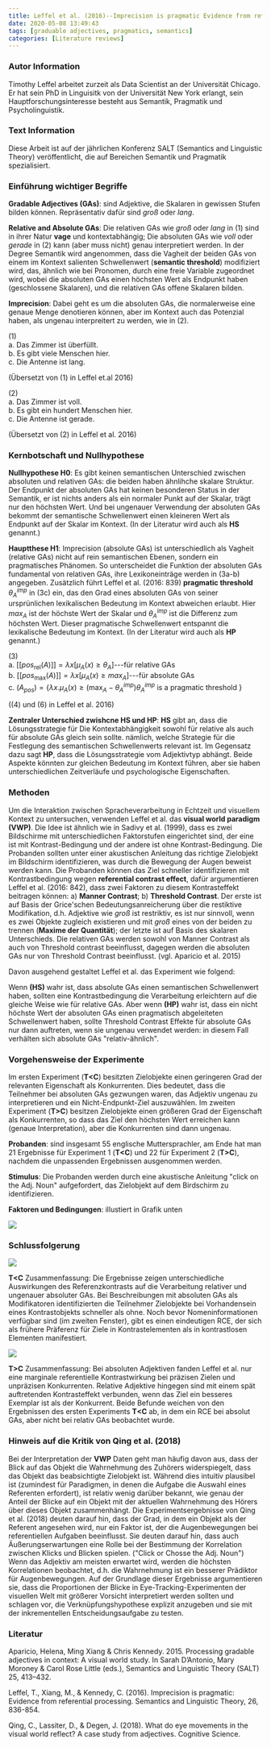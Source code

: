 ```yaml
---
title: Leffel et al. (2016)--Imprecision is pragmatic Evidence from referential processing--Zusammenfassung
date: 2020-05-08 13:49:43
tags: [graduable adjectives, pragmatics, semantics]
categories: [Literature reviews]
---
```

### Autor Information

Timothy Leffel arbeitet zurzeit als Data Scientist an der Universität Chicago. Er hat sein PhD in Linguisitk von der Universität New York erlangt, sein Hauptforschungsinteresse besteht aus Semantik, Pragmatik und Psycholinguistik.

### Text Information

Diese Arbeit ist auf der jährlichen Konferenz SALT (Semantics and Linguistic Theory) veröffentlicht, die auf Bereichen Semantik und Pragmatik spezialisiert.

### Einführung wichtiger Begriffe

**Gradable Adjectives (GAs)**: sind Adjektive, die Skalaren in gewissen Stufen bilden können. Repräsentativ dafür sind *groß* oder *lang*.

**Relative and Absolute GAs**: Die relativen GAs  wie *groß* oder *lang* in (1) sind in ihrer Natur **vage** und kontextabhängig; Die absoluten GAs wie *voll* oder *gerade* in (2) kann (aber muss nicht) genau interpretiert werden. In der Degree Semantik wird angenommen, dass die Vagheit der beiden GAs von einem im Kontext salienten Schwellenwert (**semantic threshold**) modifiziert wird, das, ähnlich wie bei Pronomen, durch eine freie Variable zugeordnet wird, wobei die absoluten GAs einen höchsten Wert als Endpunkt haben (geschlossene Skalaren), und die relativen GAs offene Skalaren bilden. 

**Imprecision**: Dabei geht es um die absoluten GAs, die normalerweise eine genaue Menge denotieren können, aber im Kontext auch das Potenzial haben, als ungenau interpreitert zu werden, wie in (2).

\(1)\
a. Das Zimmer ist überfüllt.  
b. Es gibt viele Menschen hier.   
c. Die Antenne ist lang.   
  
(Übersetzt von (1) in Leffel et.al 2016)

\(2)\
a. Das Zimmer ist voll.   
b. Es gibt ein hundert Menschen hier.  
c. Die Antenne ist gerade.  
  
(Übersetzt von (2) in Leffel et al. 2016)

<!--more-->  

### Kernbotschaft und Nullhypothese

**Nullhypothese H0**: Es gibt keinen semantischen Unterschied zwischen absoluten und relativen GAs: die beiden haben ähnlihche skalare Struktur. Der Endpunkt der absoluten GAs hat keinen besonderen Status in der Semantik, er ist nichts anders als ein normaler Punkt auf der Skalar, trägt nur den höchsten Wert. Und bei ungenauer Verwendung der absoluten GAs bekommt der semantische Schwellenwert einen kleineren Wert als Endpunkt auf der Skalar im Kontext. (In der Literatur wird auch als **HS** genannt.)

**Hauptthese H1**: Imprecision (absolute GAs) ist unterschiedlich als Vagheit (relative GAs) nicht auf rein semantischen Ebenen, sondern ein pragmatisches Phänomen. So unterscheidet die Funktion der absoluten GAs fundamental von relativen GAs, ihre Lexikoneinträge werden in (3a-b) angegeben. Zusätzlich führt Leffel et al. (2016: 839) **pragmatic threshold** $\theta_{A}^{imp}$ in (3c) ein, das den Grad eines absoluten GAs von seiner ursprünlichen lexikalischen Bedeutung im Kontext abweichen erlaubt. Hier $max_{A}$ ist der höchste Wert der Skalar und $\theta_{A}^{imp}$ ist die Differenz zum höchsten Wert. Dieser pragmatische Schwellenwert entspannt die lexikalische Bedeutung im Kontext. (In der Literatur wird auch als **HP** genannt.)

\(3)\
a. $[[pos_{\mathrm{rel}}(A)]]=\lambda x[\mu_{A}(x) \geq \theta_{A}]$---für relative GAs  
b. $[[pos_{\mathrm{max}}(A)]]=\lambda x[\mu_{A}(x) \geq max_{A}]$---für absolute GAs   
c. $\left(A_{p o s}\right)=\left\{\lambda x.\mu_{A}(x) \geq\left(\max _{A}-\theta_{A}^{i m p}\right) \theta_{A}^{i m p} \text { is a pragmatic threshold }\right\}$

((4) und (6) in Leffel et al. 2016)

**Zentraler Unterschied zwishcne HS und HP**: **HS** gibt an, dass die Lösungsstrategie für Die Kontextabhängigkeit sowohl für relative als auch für absolute GAs gleich sein sollte. nämlich, welche Strategie für die Festlegung des semantischen Schwellenwerts relevant ist. Im Gegensatz dazu sagt **HP**, dass die Lösungsstrategie vom Adjektivtyp abhängt. Beide Aspekte könnten zur gleichen Bedeutung im Kontext führen, aber sie haben unterschiedlichen Zeitverläufe und psychologische Eigenschaften.

### Methoden

Um die Interaktion zwischen Spracheverarbeitung in Echtzeit und visuellem Kontext zu untersuchen, verwenden Leffel et al. das **visual world paradigm (VWP)**. Die Idee ist ähnlich wie in Sadivy et al. (1999), dass es zwei Bildschirme mit unterschiedlichen Faktorstufen eingerichtet sind, der eine ist mit Kontrast-Bedingung und der andere ist ohne Kontrast-Bedingung. Die Probanden sollten unter einer akustischen Anleitung das richtige Zielobjekt im Bildschirm identifizieren, was durch die Bewegung der Augen beweist werden kann. Die Probanden können das Ziel schneller identifizieren mit Kontrastbedingung wegen **referential contrast effect**, dafür argumentieren Leffel et al. (2016: 842), dass zwei Faktoren zu diesem Kontrasteffekt beitragen können: a) **Manner Contrast**; b) **Threshold Contrast**.
Der erste ist auf Basis der Grice'schen Bedeutungsanreicherung über die restiktive Modifikation, d.h. Adjektive wie *groß* ist restriktiv, es ist nur sinnvoll, wenn es zwei Objekte zugleich existieren und mit *groß* eines von der beiden zu trennen (**Maxime der Quantität**); der letzte ist auf Basis des skalaren Unterschieds. Die relativen GAs werden sowohl von Manner Contrast als auch von Threshold contrast beeinflusst, dagegen werden die absoluten GAs nur von Threshold Contrast beeinflusst. (vgl. Aparicio et al. 2015)

Davon ausgehend gestaltet Leffel et al. das Experiment wie folgend:

Wenn **(HS)** wahr ist, dass absolute GAs einen semantischen Schwellenwert haben, sollten eine Kontrastbedingung die Verarbeitung erleichtern auf die gleiche Weise wie für relative GAs. Aber wenn **(HP)** wahr ist, dass ein nicht höchste Wert der absoluten GAs einen pragmatisch abgeleiteten Schwellenwert haben, sollte Threshold Contrast Effekte für absolute GAs nur dann auftreten, wenn sie ungenau verwendet werden: in diesem Fall verhälten sich absolute GAs "relativ-ähnlich".

### Vorgehensweise der Experimente

Im ersten Experiment (**T&lt;C**) besitzten Zielobjekte einen geringeren Grad der relevanten Eigenschaft als Konkurrenten. Dies bedeutet, dass die Teilnehmer bei absoluten GAs gezwungen waren, das Adjektiv ungenau zu interpretieren und ein Nicht-Endpunkt-Ziel auszuwählen. Im zweiten Experiment (**T>C**) besitzen Zielobjekte einen größeren Grad der Eigenschaft als Konkurrenten, so dass das Ziel den höchsten Wert erreichen kann (genaue Interpretation), aber die Konkurrenten sind dann ungenau.

**Probanden**: sind insgesamt 55 englische Muttersprachler, am Ende hat man 21 Ergebnisse für Experiment 1 (**T&lt;C**) und 22 für Experiment 2 (**T>C**), nachdem die unpassenden Ergebnissen ausgenommen werden.

**Stimulus**: Die Probanden werden durch eine akustische Anleitung "click on the Adj. Noun" aufgefordert, das Zielobjekt auf dem Birdschirm zu identifizieren.

**Faktoren und Bedingungen**: illustiert in Grafik unten

![](/assets/images/Leffel_(2016)/figure4.jpg)
### Schlussfolgerung

![](/assets/images/Leffel_(2016)/figure5.png)

**T&lt;C** Zusammenfassung: Die Ergebnisse zeigen unterschiedliche Auswirkungen des Referenzkontrasts auf die Verarbeitung relativer und ungenauer absoluter GAs. Bei Beschreibungen mit absoluten GAs als Modifikatoren identifizierten die Teilnehmer Zielobjekte bei Vorhandensein eines Kontrastobjekts schneller als ohne. Noch bevor Nomeninformationen verfügbar sind (im zweiten Fenster), gibt es einen eindeutigen RCE, der sich als frühere Präferenz für Ziele in Kontrastelementen als in kontrastlosen Elementen manifestiert.

![](/assets/images/Leffel_(2016)/figure6.png)

**T>C** Zusammenfassung: Bei absoluten Adjektiven fanden Leffel et al. nur eine marginale referentielle Kontrastwirkung bei präzisen Zielen und unpräzisen Konkurrenten. Relative Adjektive hingegen sind mit einem spät auftretenden Kontrasteffekt verbunden, wenn das Ziel ein besseres Exemplar ist als der Konkurrent. Beide Befunde weichen von den Ergebnissen des ersten Experiments **T&lt;C** ab, in dem ein RCE bei absolut GAs, aber nicht bei relativ GAs beobachtet wurde.



### Hinweis auf die Kritik von Qing et al. (2018)

Bei der Interpretation der **VWP** Daten geht man häufig davon aus, dass der Blick auf das Objekt die Wahrnehmung des Zuhörers widerspiegelt, dass das Objekt das beabsichtigte Zielobjekt ist. Während dies intuitiv plausibel ist (zumindest für Paradigmen, in denen die Aufgabe die Auswahl eines Referenten erfordert), ist relativ wenig darüber bekannt, wie genau der Anteil der Blicke auf ein Objekt mit der aktuellen Wahrnehmung des Hörers über dieses Objekt zusammenhängt. Die  Experimentsergebnisse von Qing et al. (2018) deuten darauf hin, dass der Grad, in dem ein Objekt als der Referent angesehen wird, nur ein Faktor ist, der die Augenbewegungen bei referentiellen Aufgaben beeinflusst. Sie deuten darauf hin, dass auch Äußerungserwartungen eine Rolle bei der Bestimmung der Korrelation zwischen Klicks und Blicken spielen. ("Click or Chosse the Adj. Noun") Wenn das Adjektiv am meisten erwartet wird, werden die höchsten Korrelationen beobachtet, d.h. die Wahrnehmung ist ein besserer Prädiktor für Augenbewegungen. Auf der Grundlage dieser Ergebnisse argumentieren sie, dass die Proportionen der Blicke in Eye-Tracking-Experimenten der visuellen Welt mit größerer Vorsicht interpretiert werden sollten und schlagen vor, die Verknüpfungshypothese explizit anzugeben und sie mit der inkrementellen Entscheidungsaufgabe zu testen.

### Literatur

Aparicio, Helena, Ming Xiang & Chris Kennedy. 2015. Processing gradable adjectives in context: A visual world study. In Sarah D’Antonio, Mary Moroney & Carol Rose Little (eds.), Semantics and Linguistic Theory (SALT) 25, 413–432.

Leffel, T., Xiang, M., & Kennedy, C. (2016). Imprecision is pragmatic: Evidence from referential processing. Semantics and Linguistic Theory, 26, 836-854.

Qing, C., Lassiter, D., & Degen, J. (2018). What do eye movements in the visual world reflect? A case study from adjectives. Cognitive Science.